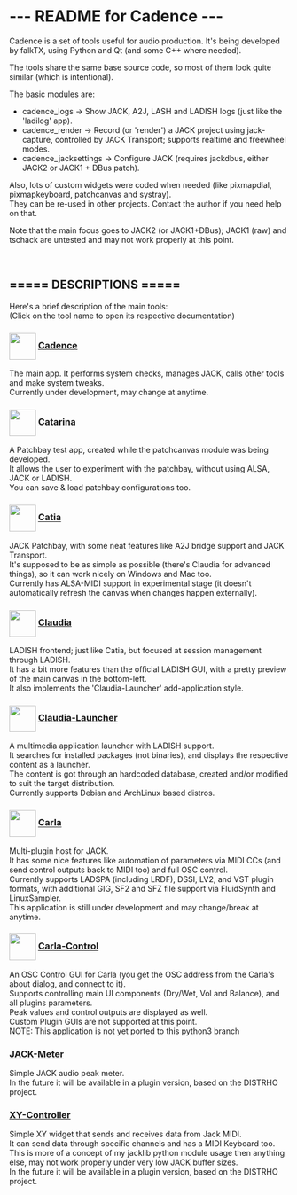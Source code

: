 # ---  README for Cadence  ---

Cadence is a set of tools useful for audio production.
It's being developed by falkTX, using Python and Qt (and some C++ where needed).

The tools share the same base source code, so most of them look quite similar (which is intentional).

The basic modules are:

-   cadence_logs -> Show JACK, A2J, LASH and LADISH logs (just like the 'ladilog' app).
-   cadence_render -> Record (or 'render') a JACK project using jack-capture, controlled by JACK Transport; supports realtime and freewheel modes.
-   cadence_jacksettings -> Configure JACK (requires jackdbus, either JACK2 or JACK1 + DBus patch).

Also, lots of custom widgets were coded when needed (like pixmapdial, pixmapkeyboard, patchcanvas and systray).<br/>
They can be re-used in other projects. Contact the author if you need help on that.

Note that the main focus goes to JACK2 (or JACK1+DBus); JACK1 (raw) and tschack are untested and may not work properly at this point.

<br/>

===== DESCRIPTIONS =====
------------------------
Here's a brief description of the main tools:<br/>
(Click on the tool name to open its respective documentation)

<h3 style="height:48px;"><img src="Cadence/raw/master/src/icons/48x48/cadence.png" alt="" width="48px" height="48px" style="vertical-align:middle;"/> <a href="http://kxstudio.sourceforge.net/KXStudio:Applications:Cadence" target="_blank">Cadence</a></h3>
The main app. It performs system checks, manages JACK, calls other tools and make system tweaks.<br/>
Currently under development, may change at anytime.

<h3 style="height:48px;"><img src="Cadence/raw/master/src/icons/48x48/catarina.png" alt="" width="48px" height="48px" style="vertical-align:middle;"/> <a href="http://kxstudio.sourceforge.net/KXStudio:Applications:Catarina" target="_blank">Catarina</a></h3>
A Patchbay test app, created while the patchcanvas module was being developed.<br/>
It allows the user to experiment with the patchbay, without using ALSA, JACK or LADISH.<br/>
You can save & load patchbay configurations too.

<h3 style="height:48px;"><img src="Cadence/raw/master/src/icons/48x48/catia.png" alt="" width="48px" height="48px" style="vertical-align:middle;"/> <a href="http://kxstudio.sourceforge.net/KXStudio:Applications:Catia" target="_blank">Catia</a></h3>
JACK Patchbay, with some neat features like A2J bridge support and JACK Transport.<br/>
It's supposed to be as simple as possible (there's Claudia for advanced things), so it can work nicely on Windows and Mac too.<br/>
Currently has ALSA-MIDI support in experimental stage (it doesn't automatically refresh the canvas when changes happen externally).

<h3 style="height:48px;"><img src="Cadence/raw/master/src/icons/48x48/claudia.png" alt="" width="48px" height="48px" style="vertical-align:middle;"/> <a href="http://kxstudio.sourceforge.net/KXStudio:Applications:Claudia" target="_blank">Claudia</a></h3>
LADISH frontend; just like Catia, but focused at session management through LADISH.<br/>
It has a bit more features than the official LADISH GUI, with a pretty preview of the main canvas in the bottom-left.<br/>
It also implements the 'Claudia-Launcher' add-application style.

<h3 style="height:48px;"><img src="Cadence/raw/master/src/icons/48x48/claudia-launcher.png" alt="" width="48px" height="48px" style="vertical-align:middle;"/> <a href="http://kxstudio.sourceforge.net/KXStudio:Applications:Claudia-Launcher" target="_blank">Claudia-Launcher</a></h3>
A multimedia application launcher with LADISH support.<br/>
It searches for installed packages (not binaries), and displays the respective content as a launcher.<br/>
The content is got through an hardcoded database, created and/or modified to suit the target distribution.<br/>
Currently supports Debian and ArchLinux based distros.

<h3 style="height:48px;"><img src="Cadence/raw/master/src/icons/48x48/carla.png" alt="" width="48px" height="48px" style="vertical-align:middle;"/> <a href="http://kxstudio.sourceforge.net/KXStudio:Applications:Carla" target="_blank">Carla</a></h3>
Multi-plugin host for JACK.<br/>
It has some nice features like automation of parameters via MIDI CCs (and send control outputs back to MIDI too) and full OSC control.<br/>
Currently supports LADSPA (including LRDF), DSSI, LV2, and VST plugin formats, with additional GIG, SF2 and SFZ file support via FluidSynth and LinuxSampler.<br/>
This application is still under development and may change/break at anytime.

<h3 style="height:48px;"><img src="Cadence/raw/master/src/icons/48x48/carla-control.png" alt="" width="48px" height="48px" style="vertical-align:middle;"/> <a href="http://kxstudio.sourceforge.net/KXStudio:Applications:Carla-Control" target="_blank">Carla-Control</a></h3>
An OSC Control GUI for Carla (you get the OSC address from the Carla's about dialog, and connect to it).<br/>
Supports controlling main UI components (Dry/Wet, Vol and Balance), and all plugins parameters.<br/>
Peak values and control outputs are displayed as well.<br/>
Custom Plugin GUIs are not supported at this point.<br/>
NOTE: This application is not yet ported to this python3 branch

### [JACK-Meter](http://kxstudio.sourceforge.net/KXStudio:Applications:JACK-Meter)
Simple JACK audio peak meter.<br/>
In the future it will be available in a plugin version, based on the DISTRHO project.

### [XY-Controller](http://kxstudio.sourceforge.net/KXStudio:Applications:XY-Controller)
Simple XY widget that sends and receives data from Jack MIDI.<br/>
It can send data through specific channels and has a MIDI Keyboard too.<br/>
This is more of a concept of my jacklib python module usage then anything else, may not work properly under very low JACK buffer sizes.<br/>
In the future it will be available in a plugin version, based on the DISTRHO project.
